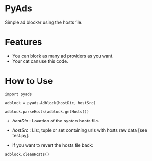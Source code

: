 # PyAds
Simple ad blocker using the hosts file.


# Features
- You can block as many ad providers as you want.
- Your cat can use this code.

# How to Use
```
import pyads

adblock = pyads.Adblock(hostDic, hostSrc)

adblock.parseHosts(adblock.getHosts())
```
- _hostDic_ : Location of the system hosts file.
- _hostSrc_ : List, tuple or set containing urls with hosts raw data [see test.py].

- if you want to revert the hosts file back:
```
adblock.cleanHosts()
```
